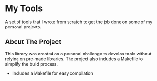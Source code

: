 # My Tools

A set of tools that I wrote from scratch to get the job done on some of my personal projects.

## About The Project

This library was created as a personal challenge to develop tools without relying on pre-made libraries. The project also includes a Makefile to simplify the build process.

- Includes a Makefile for easy compilation



